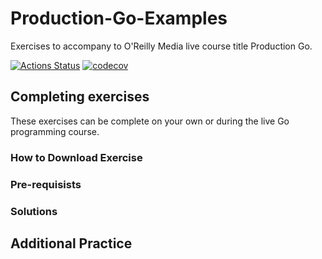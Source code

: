 # Production-Go-Examples
Exercises to accompany to O'Reilly Media live course title Production Go. 

[![Actions Status](https://github.com/soypete/Production-Go-Examples/workflows/build/badge.svg)](https://github.com/soypete/Production-Go-Examples/actions/workflows/go.yml)
[![codecov](https://codecov.io/gh/soypete/Production-Go-Examples/branch/master/graph/badge.svg)](https://codecov.io/gh/soypete/Production-Go-Examples)

## Completing exercises
These exercises can be complete on your own or during the live Go programming course.

### How to Download Exercise

### Pre-requisists

### Solutions

## Additional Practice

